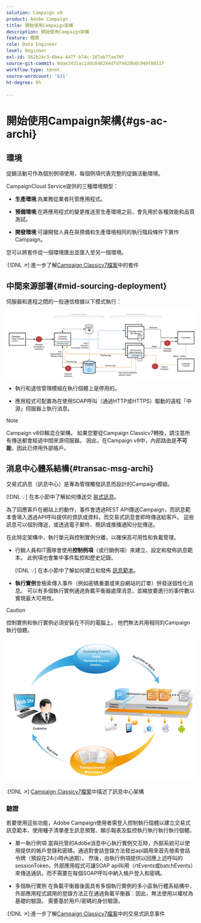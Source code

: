 ```yaml
---
solution: Campaign v8
product: Adobe Campaign
title: 開始使用Campaign架構
description: 開始使用Campaign架構
feature: 概覽
role: Data Engineer
level: Beginner
exl-id: 562b24c3-6bea-447f-b74c-187ab77ae78f
source-git-commit: 0dae3431ac1ddc840244d7df4929b0c949f8011f
workflow-type: tm+mt
source-wordcount: '631'
ht-degree: 0%

---
```


# 開始使用Campaign架構{#gs-ac-archi}

## 環境

促銷活動可作為個別例項使用，每個例項代表完整的促銷活動環境。

CampaignCloud Service提供的三種環境類型：

* **生產環境**:為業務從業者托管應用程式。

* **預備環境**:在將應用程式的變更推送至生產環境之前，會先用於各種效能和品質測試。

* **開發環境**:可讓開發人員在與預備和生產環境相同的執行階段條件下實作Campaign。

您可以將套件從一個環境匯出並匯入至另一個環境。

:[!DNL :arrow_upper_right:]:進一步了解[Campaign Classicv7檔案](https://experienceleague.adobe.com/docs/campaign-classic/using/getting-started/administration-basics/working-with-data-packages.html)中的套件

## 中間來源部署{#mid-sourcing-deployment}

伺服器和進程之間的一般通信根據以下模式執行：

![](assets/architecture.png)

* 執行和退信管理模組在執行個體上是停用的。

* 應用程式可配置為在使用SOAP呼叫（通過HTTP或HTTPS）驅動的遠程「中源」伺服器上執行消息。

>[!NOTE]
>
> Campaign v8仰賴混合架構。 如果您要從Campaign Classicv7轉換，請注意所有傳送都會經過中間來源伺服器。
> 因此，在Campaign v8中，內部路由是&#x200B;**不可能**，因此已停用外部帳戶。

## 消息中心體系結構{#transac-msg-archi}

交易式訊息（訊息中心）是專為管理觸發訊息而設計的Campaign模組。

[!DNL :bulb:] 在本小節中了解如何傳送交 [易式訊息](../send/transactional.md)。

為了回應客戶在網站上的動作，事件會透過REST API傳送Campaign，而訊息範本會填入透過API呼叫提供的資訊或資料，而交易式訊息會即時傳送給客戶。 這些訊息可以個別傳送，或透過電子郵件、簡訊或推播通知分批傳送。

在此特定架構中，執行單元與控制實例分離，以確保高可用性和負載管理。

* 行銷人員和IT團隊會使用&#x200B;**控制例項**（或行銷例項）來建立、設定和發佈訊息範本。 此例項也會集中事件監控和歷史記錄。

   [!DNL :bulb:] 在本小節中了解如何建立和發佈 [訊息範本](../send/transactional.md)。

* **執行實例**&#x200B;會檢索傳入事件（例如密碼重置或來自網站的訂單）併發送個性化消息。 可以有多個執行實例通過負載平衡器處理消息，並縮放要進行的事件數以實現最大可用性。

>[!CAUTION]
>
>控制實例和執行實例必須安裝在不同的電腦上。 他們無法共用相同的Campaign執行個體。

![](assets/messagecenter_diagram.png)

:[!DNL :arrow_upper_right:]:[Campaign Classicv7檔案](https://experienceleague.adobe.com/docs/campaign-classic/using/transactional-messaging/introduction/transactional-messaging-architecture.html?lang=en#transactional-messaging)中描述了訊息中心架構

### 驗證

若要使用這些功能，Adobe Campaign使用者需登入控制執行個體以建立交易式訊息範本、使用種子清單產生訊息預覽、顯示報表及監控執行執行執行執行個體。

* 單一執行例項
當與托管的Adobe消息中心執行實例交互時，外部系統可以使用提供的帳戶登錄和密碼，通過對會話登錄方法發出api調用來首先檢索會話令牌（預設在24小時內過期）。
然後，由執行例項提供以回應上述呼叫的sessionToken，外部應用程式可讓SOAP api叫用（rtEvents或batchEvents）來傳送通訊，而不需要在每個SOAP呼叫中納入帳戶登入和密碼。

* 多個執行實例
在負載平衡器後面具有多個執行實例的多小區執行體系結構中，外部應用程式調用的登錄方法正在通過負載平衡器：因此，無法使用以權杖為基礎的驗證。 需要基於用戶/密碼的身份驗證。

:[!DNL :arrow_upper_right:]:進一步了解[Campaign Classicv7檔案](https://experienceleague.adobe.com/docs/campaign-classic/using/transactional-messaging/introduction/event-description.html?lang=en#about-transactional-messaging-datamodel)中的交易式訊息事件